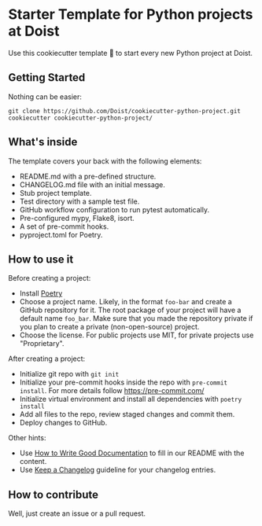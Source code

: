 # Starter Template for Python projects at Doist

Use this cookiecutter template 🍪 to start every new Python project at Doist.

## Getting Started

Nothing can be easier:

```
git clone https://github.com/Doist/cookiecutter-python-project.git
cookiecutter cookiecutter-python-project/
```

## What's inside

The template covers your back with the following elements:

- README.md with a pre-defined structure.
- CHANGELOG.md file with an initial message.
- Stub project template.
- Test directory with a sample test file.
- GitHub workflow configuration to run pytest automatically.
- Pre-configured mypy, Flake8, isort.
- A set of pre-commit hooks.
- pyproject.toml for Poetry.

## How to use it

Before creating a project:

- Install [Poetry](https://python-poetry.org/docs/#installation)
- Choose a project name. Likely, in the format `foo-bar` and create a GitHub
  repository for it. The root package of your project will have a default
  name `foo_bar`. Make sure that you made the repository private if you plan to create
  a private (non-open-source) project.
- Choose the license. For public projects use MIT, for private projects use
  "Proprietary".

After creating a project:

- Initialize git repo with `git init`
- Initialize your pre-commit hooks inside the repo with `pre-commit install`. For
  more details follow https://pre-commit.com/
- Initialize virtual environment and install all dependencies with `poetry install`
- Add all files to the repo, review staged changes and commit them.
- Deploy changes to GitHub.

Other hints:

- Use [How to Write Good Documentation](https://www.sohamkamani.com/blog/how-to-write-good-documentation/)
  to fill in our README with the content.
- Use [Keep a Changelog](https://keepachangelog.com/en/1.0.0/) guideline for your
  changelog entries.

## How to contribute

Well, just create an issue or a pull request.

